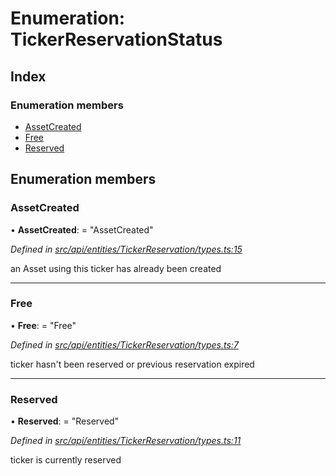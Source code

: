 # Enumeration: TickerReservationStatus

## Index

### Enumeration members

* [AssetCreated](tickerreservationstatus.md#assetcreated)
* [Free](tickerreservationstatus.md#free)
* [Reserved](tickerreservationstatus.md#reserved)

## Enumeration members

###  AssetCreated

• **AssetCreated**: = "AssetCreated"

*Defined in [src/api/entities/TickerReservation/types.ts:15](https://github.com/PolymathNetwork/polymesh-sdk/blob/4f2fd432/src/api/entities/TickerReservation/types.ts#L15)*

an Asset using this ticker has already been created

___

###  Free

• **Free**: = "Free"

*Defined in [src/api/entities/TickerReservation/types.ts:7](https://github.com/PolymathNetwork/polymesh-sdk/blob/4f2fd432/src/api/entities/TickerReservation/types.ts#L7)*

ticker hasn't been reserved or previous reservation expired

___

###  Reserved

• **Reserved**: = "Reserved"

*Defined in [src/api/entities/TickerReservation/types.ts:11](https://github.com/PolymathNetwork/polymesh-sdk/blob/4f2fd432/src/api/entities/TickerReservation/types.ts#L11)*

ticker is currently reserved
